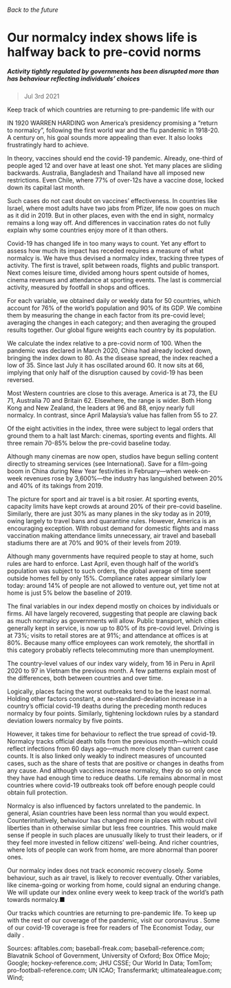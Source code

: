 ###### Back to the future
# Our normalcy index shows life is halfway back to pre-covid norms 
##### Activity tightly regulated by governments has been disrupted more than has behaviour reflecting individuals’ choices 
> Jul 3rd 2021 


Keep track of which countries are returning to pre-pandemic life with our 
IN 1920 WARREN HARDING won America’s presidency promising a “return to normalcy”, following the first world war and the flu pandemic in 1918-20. A century on, his goal sounds more appealing than ever. It also looks frustratingly hard to achieve.
In theory, vaccines should end the covid-19 pandemic. Already, one-third of people aged 12 and over have at least one shot. Yet many places are sliding backwards. Australia, Bangladesh and Thailand have all imposed new restrictions. Even Chile, where 77% of over-12s have a vaccine dose, locked down its capital last month.

Such cases do not cast doubt on vaccines’ effectiveness. In countries like Israel, where most adults have two jabs from Pfizer, life now goes on much as it did in 2019. But in other places, even with the end in sight, normalcy remains a long way off. And differences in vaccination rates do not fully explain why some countries enjoy more of it than others.
Covid-19 has changed life in too many ways to count. Yet any effort to assess how much its impact has receded requires a measure of what normalcy is. We have thus devised a normalcy index, tracking three types of activity. The first is travel, split between roads, flights and public transport. Next comes leisure time, divided among hours spent outside of homes, cinema revenues and attendance at sporting events. The last is commercial activity, measured by footfall in shops and offices.
For each variable, we obtained daily or weekly data for 50 countries, which account for 76% of the world’s population and 90% of its GDP. We combine them by measuring the change in each factor from its pre-covid level; averaging the changes in each category; and then averaging the grouped results together. Our global figure weights each country by its population.
We calculate the index relative to a pre-covid norm of 100. When the pandemic was declared in March 2020, China had already locked down, bringing the index down to 80. As the disease spread, the index reached a low of 35. Since last July it has oscillated around 60. It now sits at 66, implying that only half of the disruption caused by covid-19 has been reversed.
Most Western countries are close to this average. America is at 73, the EU 71, Australia 70 and Britain 62. Elsewhere, the range is wider. Both Hong Kong and New Zealand, the leaders at 96 and 88, enjoy nearly full normalcy. In contrast, since April Malaysia’s value has fallen from 55 to 27.
Of the eight activities in the index, three were subject to legal orders that ground them to a halt last March: cinemas, sporting events and flights. All three remain 70-85% below the pre-covid baseline today.
Although many cinemas are now open, studios have begun selling content directly to streaming services (see International). Save for a film-going boom in China during New Year festivities in February—when week-on-week revenues rose by 3,600%—the industry has languished between 20% and 40% of its takings from 2019.
The picture for sport and air travel is a bit rosier. At sporting events, capacity limits have kept crowds at around 20% of their pre-covid baseline. Similarly, there are just 30% as many planes in the sky today as in 2019, owing largely to travel bans and quarantine rules. However, America is an encouraging exception. With robust demand for domestic flights and mass vaccination making attendance limits unnecessary, air travel and baseball stadiums there are at 70% and 90% of their levels from 2019.
Although many governments have required people to stay at home, such rules are hard to enforce. Last April, even though half of the world’s population was subject to such orders, the global average of time spent outside homes fell by only 15%. Compliance rates appear similarly low today: around 14% of people are not allowed to venture out, yet time not at home is just 5% below the baseline of 2019.
The final variables in our index depend mostly on choices by individuals or firms. All have largely recovered, suggesting that people are clawing back as much normalcy as governments will allow. Public transport, which cities generally kept in service, is now up to 80% of its pre-covid level. Driving is at 73%; visits to retail stores are at 91%; and attendance at offices is at 80%. Because many office employees can work remotely, the shortfall in this category probably reflects telecommuting more than unemployment.
The country-level values of our index vary widely, from 16 in Peru in April 2020 to 97 in Vietnam the previous month. A few patterns explain most of the differences, both between countries and over time.


Logically, places facing the worst outbreaks tend to be the least normal. Holding other factors constant, a one-standard-deviation increase in a country’s official covid-19 deaths during the preceding month reduces normalcy by four points. Similarly, tightening lockdown rules by a standard deviation lowers normalcy by five points.
However, it takes time for behaviour to reflect the true spread of covid-19. Normalcy tracks official death tolls from the previous month—which could reflect infections from 60 days ago—much more closely than current case counts. It is also linked only weakly to indirect measures of uncounted cases, such as the share of tests that are positive or changes in deaths from any cause. And although vaccines increase normalcy, they do so only once they have had enough time to reduce deaths. Life remains abnormal in most countries where covid-19 outbreaks took off before enough people could obtain full protection.


Normalcy is also influenced by factors unrelated to the pandemic. In general, Asian countries have been less normal than you would expect. Counterintuitively, behaviour has changed more in places with robust civil liberties than in otherwise similar but less free countries. This would make sense if people in such places are unusually likely to trust their leaders, or if they feel more invested in fellow citizens’ well-being. And richer countries, where lots of people can work from home, are more abnormal than poorer ones.
Our normalcy index does not track economic recovery closely. Some behaviour, such as air travel, is likely to recover eventually. Other variables, like cinema-going or working from home, could signal an enduring change. We will update our index online every week to keep track of the world’s path towards normalcy.■
Our  tracks which countries are returning to pre-pandemic life. To keep up with the rest of our coverage of the pandemic, visit our coronavirus . Some of our covid-19 coverage is free for readers of The Economist Today, our daily .
Sources: afltables.com; baseball-freak.com; baseball-reference.com; Blavatnik School of Government, University of Oxford; Box Office Mojo; Google; hockey-reference.com; JHU CSSE; Our World In Data; TomTom; pro-football-reference.com; UN ICAO; Transfermarkt; ultimatealeague.com; Wind; 

